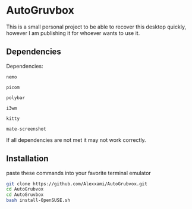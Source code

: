 
# AutoGruvbox

This is a small personal project to be able to recover this desktop quickly, however I am publishing it for whoever wants to use it.



## Dependencies

Dependencies:

    nemo

    picom

    polybar

    i3wm

    kitty

    mate-screenshot


If all dependencies are not met it may not work correctly.
## Installation

paste these commands into your favorite terminal emulator

```bash
git clone https://github.com/Alexxami/AutoGrubvox.git
cd AutoGrubvox
cd AutoGruvbox
bash install-OpenSUSE.sh
```
    